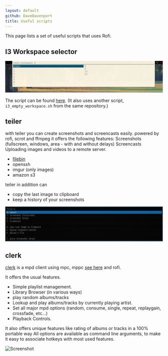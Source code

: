 ```yaml
---
layout: default
github: DaveDavenport
title: Useful scripts
---
```


This page lists a set of useful scripts that uses Rofi.

## I3 Workspace selector

![I3 Workspace Switcher](images/rofi/scripts/i3_workspace_switcher.png)

The script can be found
[here](https://github.com/DaveDavenport/RandomScripts/blob/master/i3_switch_workspace.sh).
(It also uses another script, `i3_empty_workspace.sh` from the same repository.)

## teiler

with teiler you can create screenshots and screencasts easily.
powered by rofi, scrot and ffmpeg it offers the following features:
Screenshots (fullscreen, windows, area - with and without delays)
Screencasts
Uploading images and videos to a remote server.
* [filebin](http://git.server-speed.net/users/flo/filebin/)
* openssh
* imgur (only images)
* amazon s3

teiler in addition can
* copy the last image to clipboard
* keep a history of your screenshots

![Screenshot](images/rofi/scripts/teiler.png)


## clerk

[clerk](https://github.com/carnager/clerk) is a mpd client using mpc, mppc [see here](https://github.com/carnager/mppc) and rofi.

It offers the usual features. 
* Simple playlist management.
* Library Browser (in various ways)
* play random albums/tracks
* Lookup and play albums/tracks by currently playing artist.
* Set all major mpd options (random, consume, single, repeat, replaygain, crossfade, etc...)
* Playback Controls.

It also offers unique features like rating of albums or tracks in a 100% portable way
All options are available as command line arguments, to make it easy to associate hotkeys with most used features.

![Screenshot](images/rofi/scripts/clerk.png)
